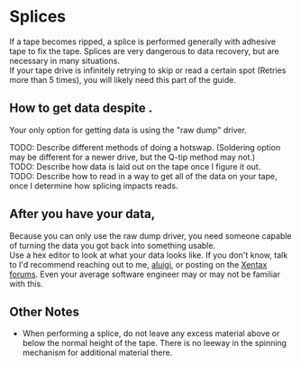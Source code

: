 # Splices
If a tape becomes ripped, a splice is performed generally with adhesive tape to fix the tape. 
Splices are very dangerous to data recovery, but are necessary in many situations.  
If your tape drive is infinitely retrying to skip or read a certain spot (Retries more than 5 times), you will likely need this part of the guide.  

## How to get data despite .
Your only option for getting data is using the "raw dump" driver.  

TODO: Describe different methods of doing a hotswap. (Soldering option may be different for a newer drive, but the Q-tip method may not.)  
TODO: Describe how data is laid out on the tape once I figure it out.  
TODO: Describe how to read in a way to get all of the data on your tape, once I determine how splicing impacts reads.  


## After you have your data,
Because you can only use the raw dump driver, you need someone capable of turning the data you got back into something usable.  
Use a hex editor to look at what your data looks like. If you don't know, talk to 
I'd recommend reaching out to me, [aluigi](https://aluigi.altervista.org/), or posting on the [Xentax forums](https://forum.xentax.com/viewforum.php?f=10). Even your average software engineer may or may not be familiar with this.  

## Other Notes  
 - When performing a splice, do not leave any excess material above or below the normal height of the tape. There is no leeway in the spinning mechanism for additional material there.
